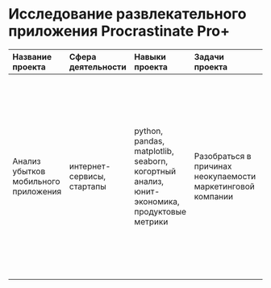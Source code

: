 # Исследование развлекательного приложения Procrastinate Pro+
| Название проекта | Сфера деятельности | Навыки проекта | Задачи проекта | Описание проекта | Ссылка |
| :--------------- | :------- | :------- | :--------------- | :------------------- | :----- |
| Анализ убытков мобильного приложения | интернет-сервисы, стартапы | python, pandas, matplotlib, seaborn, когортный анализ, юнит-экономика, продуктовые метрики | Разобраться в причинах неокупаемости маркетинговой компании | Провела анализ данных приложения. Используя когортный анализ, рассчитала продуктовые метрики: LTV, CAC, Retention rate, DAU, WAU, MAU. Для расчета метрик использовала написанные ранее функции. | [procrastination_app_analysis][1] |

[1]:https://github.com/baconanna/Portfolio/tree/main/procrastination_app_analysis
